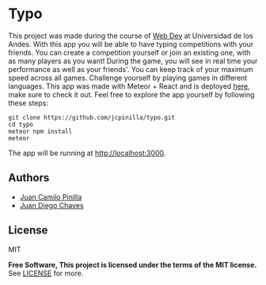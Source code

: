 # Typo
This project was made during the course of [Web Dev]( http://johnguerra.co/classes/webDevelopment_spring_2018/) at Universidad de los Andes. With this app you will be able to have typing competitions with your friends. You can create a competition yourself or join an existing one, with as many players as you want! During the game, you will see in real time your performance as well as your friends'. You can keep track of your maximum speed across all games. Challenge yourself by playing games in different languages. This app was made with Meteor + React and is deployed [here](https://typo-go.herokuapp.com/), make sure to check it out. Feel free to explore the app yourself by following these steps:
```
git clone https://github.com/jcpinilla/typo.git
cd typo
meteor npm install
meteor
```
The app will be running at [http://localhost:3000](http://localhost:3000).

## Authors
  - [Juan Camilo Pinilla](https://github.com/jcpinilla/)
  - [Juan Diego Chaves](https://github.com/jd-chaves)

License
----
MIT

**Free Software, This project is licensed under the terms of the MIT license.**
See [LICENSE](https://raw.githubusercontent.com/jcpinilla/typo/master/LICENSE) for more.
